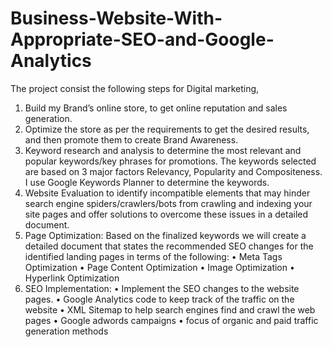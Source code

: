 # Business-Website-With-Appropriate-SEO-and-Google-Analytics

The project consist the following steps for Digital marketing,
1.	Build my Brand’s online store, to get online reputation and sales generation.
2.	Optimize the store as per the requirements to get the desired results, and then promote them to create Brand Awareness.
3.	Keyword research and analysis to determine the most relevant and popular keywords/key phrases for promotions. The keywords selected are based on 3 major factors Relevancy, Popularity and Compositeness. I use Google Keywords Planner to determine the keywords.
4.	Website Evaluation to identify incompatible elements that may hinder search engine spiders/crawlers/bots from crawling and indexing your site pages and offer solutions to overcome these issues in a detailed document.
5.	Page Optimization: Based on the finalized keywords we will create a detailed document that states the recommended SEO changes for the identified landing pages in terms of the following:
• Meta Tags Optimization
 • Page Content Optimization
 • Image Optimization
 • Hyperlink Optimization
6.	SEO Implementation:
• Implement the SEO changes to the website pages.
• Google Analytics code to keep track of the traffic on the website 
• XML Sitemap to help search engines find and crawl the web pages 
• Google adwords campaigns • focus of organic and paid traffic generation methods
